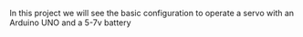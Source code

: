 In this project we will see the basic configuration to operate a servo with an Arduino UNO and a 5-7v battery
